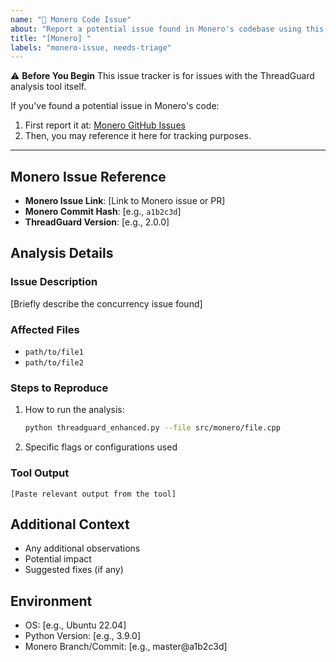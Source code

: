```yaml
---
name: "🐛 Monero Code Issue"
about: "Report a potential issue found in Monero's codebase using this tool"
title: "[Monero] "
labels: "monero-issue, needs-triage"
---
```


⚠️ **Before You Begin**
This issue tracker is for issues with the ThreadGuard analysis tool itself.

If you've found a potential issue in Monero's code:
1. First report it at: [Monero GitHub Issues](https://github.com/monero-project/monero/issues/new/choose)
2. Then, you may reference it here for tracking purposes.

---

## Monero Issue Reference

- **Monero Issue Link**: [Link to Monero issue or PR]
- **Monero Commit Hash**: [e.g., `a1b2c3d`]
- **ThreadGuard Version**: [e.g., 2.0.0]

## Analysis Details

### Issue Description
[Briefly describe the concurrency issue found]

### Affected Files
- `path/to/file1`
- `path/to/file2`

### Steps to Reproduce
1. How to run the analysis:
   ```bash
   python threadguard_enhanced.py --file src/monero/file.cpp
   ```
2. Specific flags or configurations used

### Tool Output
```
[Paste relevant output from the tool]
```

## Additional Context
- Any additional observations
- Potential impact
- Suggested fixes (if any)

## Environment
- OS: [e.g., Ubuntu 22.04]
- Python Version: [e.g., 3.9.0]
- Monero Branch/Commit: [e.g., master@a1b2c3d]

